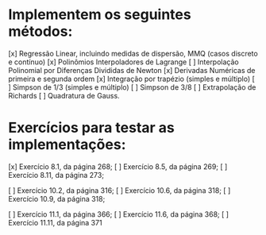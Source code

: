 # Implementem os seguintes métodos:

[x] Regressão Linear, incluindo medidas de dispersão, MMQ (casos discreto e contínuo)
[x] Polinômios Interpoladores de Lagrange
[ ] Interpolação Polinomial por Diferenças Divididas de Newton
[x] Derivadas Numéricas de primeira e segunda ordem
[x] Integração por trapézio (simples e múltiplo)
[ ] Simpson de 1/3 (simples e múltiplo)
[ ] Simpson de 3/8
[ ] Extrapolação de Richards
[ ] Quadratura de Gauss.

# Exercícios para testar as implementações:

[x] Exercício 8.1, da página 268;
[ ] Exercício 8.5, da página 269;
[ ] Exercício 8.11, da página 273;

[ ] Exercício 10.2, da página 316;
[ ] Exercício 10.6, da página 318;
[ ] Exercício 10.9, da página 318;

[ ] Exercício 11.1, da página 366;
[ ] Exercício 11.6, da página 368;
[ ] Exercício 11.11, da página 371